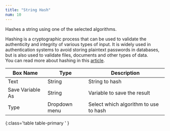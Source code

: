 ```yaml
---
title: "String Hash"
num: 10
---
```


Hashes a string using one of the selected algorithms. 

Hashing is a cryptographic process that can be used to validate the authenticity and integrity of various types of input. It is widely used in authentication systems to avoid storing plaintext passwords in databases, but is also used to validate files, documents and other types of data.\
You can read more about hashing in this [article](https://www.csoonline.com/article/3602698/hashing-explained-why-its-your-best-bet-to-protect-stored-passwords.html).


| Box Name | Type | Description | 
|-------|--------|--------|
| Text | String | String to hash|
|Save Variable As|String|Variable to save the result
|Type|Dropdown menu|Select which algorithm to use to hash
{:class='table table-primary ' }








